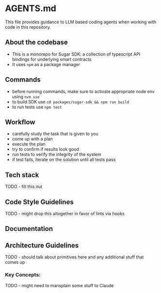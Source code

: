 # AGENTS.md

This file provides guidance to LLM based coding agents when working with code in this repository.

## About the codebase

- This is a monorepo for Sugar SDK: a collection of typescript API bindings for underlying smart contracts
- It uses `npm` as a package manager


## Commands

- before running commands, make sure to activate appropriate node env using `nvm use`
- to build SDK use `cd packages/sugar-sdk && npm run build`
- to run tests use `npm test`

## Workflow

- carefully study the task that is given to you
- come up with a plan
- execute the plan
- try to confirm if results look good
- run tests to verify the integrity of the system
- if test fails, iterate on the solution until all tests pass

## Tech stack

TODO - fill this out

## Code Style Guidelines

TODO - might drop this altogether in favor of lints via hooks

## Documentation

## Architecture Guidelines

TODO - should talk about primitives here and any additional stuff that comes up

### Key Concepts:

TODO - might need to mansplain some stuff to Claude
